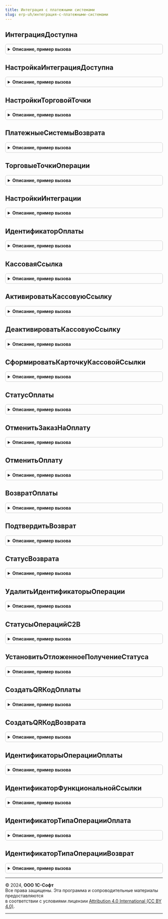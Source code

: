 ```yaml
---
title: Интеграция с платежными системами
slug: erp-uh/интеграция-с-платежными-системами
---
```



## ИнтеграцияДоступна
<details style="margin: 1em 0; padding: 0.5em; border: 1px solid #ccc; border-radius: 6px;">

<summary style="font-weight: bold; cursor: pointer;">Описание, пример вызова</summary>

```bsl

// Устарела. Следует использовать ПереводыСБПc2b.ПереводыСБПДоступны.
//
Функция ИнтеграцияДоступна() Экспорт
```

Пример вызова
```bsl
Результат = ИнтеграцияСПлатежнымиСистемами.ИнтеграцияДоступна() 
```
</details>

## НастройкаИнтеграцияДоступна
<details style="margin: 1em 0; padding: 0.5em; border: 1px solid #ccc; border-radius: 6px;">

<summary style="font-weight: bold; cursor: pointer;">Описание, пример вызова</summary>

```bsl

// Устарела. Следует использовать СистемаБыстрыхПлатежей.НастройкаПодключенияДоступна.
//
Функция НастройкаИнтеграцияДоступна() Экспорт
```

Пример вызова
```bsl
Результат = ИнтеграцияСПлатежнымиСистемами.НастройкаИнтеграцияДоступна() 
```
</details>

## НастройкиТорговойТочки
<details style="margin: 1em 0; padding: 0.5em; border: 1px solid #ccc; border-radius: 6px;">

<summary style="font-weight: bold; cursor: pointer;">Описание, пример вызова</summary>

```bsl

// Устарела. Следует использовать СистемаБыстрыхПлатежей.НастройкиПодключения.
//
Функция НастройкиТорговойТочки(ТорговаяТочка) Экспорт
```

Пример вызова
```bsl
Результат = ИнтеграцияСПлатежнымиСистемами.НастройкиТорговойТочки(ТорговаяТочка) 
```
</details>

## ПлатежныеСистемыВозврата
<details style="margin: 1em 0; padding: 0.5em; border: 1px solid #ccc; border-radius: 6px;">

<summary style="font-weight: bold; cursor: pointer;">Описание, пример вызова</summary>

```bsl

// Устарела. Следует использовать ПереводыСБПc2b.УчастникиСБПДляВозврата.
//
Функция ПлатежныеСистемыВозврата(ТорговаяТочка) Экспорт
```

Пример вызова
```bsl
Результат = ИнтеграцияСПлатежнымиСистемами.ПлатежныеСистемыВозврата(ТорговаяТочка) 
```
</details>

## ТорговыеТочкиОперации
<details style="margin: 1em 0; padding: 0.5em; border: 1px solid #ccc; border-radius: 6px;">

<summary style="font-weight: bold; cursor: pointer;">Описание, пример вызова</summary>

```bsl

// Устарела. Следует использовать ПереводыСБПc2b.НастройкиПодключенияОперации.
//
Функция ТорговыеТочкиОперации(ДокументОперации) Экспорт
```

Пример вызова
```bsl
Результат = ИнтеграцияСПлатежнымиСистемами.ТорговыеТочкиОперации(ДокументОперации) 
```
</details>

## НастройкиИнтеграции
<details style="margin: 1em 0; padding: 0.5em; border: 1px solid #ccc; border-radius: 6px;">

<summary style="font-weight: bold; cursor: pointer;">Описание, пример вызова</summary>

```bsl

// Устарела. Следует использовать СистемаБыстрыхПлатежей.ПараметрыПодключенияПоБИК.
//
Функция НастройкиИнтеграции(БИК) Экспорт
```

Пример вызова
```bsl
Результат = ИнтеграцияСПлатежнымиСистемами.НастройкиИнтеграции(БИК) 
```
</details>

## ИдентификаторОплаты
<details style="margin: 1em 0; padding: 0.5em; border: 1px solid #ccc; border-radius: 6px;">

<summary style="font-weight: bold; cursor: pointer;">Описание, пример вызова</summary>

```bsl

// Устарела. Следует использовать ПереводыСБПc2b.ДинамическаяСсылка.
//
Функция ИдентификаторОплаты(ДокументОплаты, ТорговаяТочка, ДополнительныеПараметры = Неопределено) Экспорт
```

Пример вызова
```bsl
Результат = ИнтеграцияСПлатежнымиСистемами.ИдентификаторОплаты(ДокументОплаты, ТорговаяТочка, ДополнительныеПараметры);
```
</details>

## КассоваяСсылка
<details style="margin: 1em 0; padding: 0.5em; border: 1px solid #ccc; border-radius: 6px;">

<summary style="font-weight: bold; cursor: pointer;">Описание, пример вызова</summary>

```bsl

// Устарела. Следует использовать ПереводыСБПc2b.КассоваяСсылка.
//
Функция КассоваяСсылка(ТорговаяТочка) Экспорт
```

Пример вызова
```bsl
Результат = ИнтеграцияСПлатежнымиСистемами.КассоваяСсылка(ТорговаяТочка) 
```
</details>

## АктивироватьКассовуюСсылку
<details style="margin: 1em 0; padding: 0.5em; border: 1px solid #ccc; border-radius: 6px;">

<summary style="font-weight: bold; cursor: pointer;">Описание, пример вызова</summary>

```bsl

// Устарела. Следует использовать ПереводыСБПc2b.АктивироватьКассовуюСсылку.
//
Функция АктивироватьКассовуюСсылку( Экспорт
```

Пример вызова
```bsl
Результат = ИнтеграцияСПлатежнымиСистемами.АктивироватьКассовуюСсылку();
```
</details>

## ДеактивироватьКассовуюСсылку
<details style="margin: 1em 0; padding: 0.5em; border: 1px solid #ccc; border-radius: 6px;">

<summary style="font-weight: bold; cursor: pointer;">Описание, пример вызова</summary>

```bsl

// Устарела. Следует использовать ПереводыСБПc2b.ДеактивироватьКассовуюСсылку.
//
Функция ДеактивироватьКассовуюСсылку( Экспорт
```

Пример вызова
```bsl
Результат = ИнтеграцияСПлатежнымиСистемами.ДеактивироватьКассовуюСсылку();
```
</details>

## СформироватьКарточкуКассовойСсылки
<details style="margin: 1em 0; padding: 0.5em; border: 1px solid #ccc; border-radius: 6px;">

<summary style="font-weight: bold; cursor: pointer;">Описание, пример вызова</summary>

```bsl

// Устарела. Следует использовать ПереводыСБПc2b.КарточкаКассовойСсылки.
//
Функция СформироватьКарточкуКассовойСсылки(ДанныеСсылки, ПараметрыПечати) Экспорт
```

Пример вызова
```bsl
Результат = ИнтеграцияСПлатежнымиСистемами.СформироватьКарточкуКассовойСсылки(ДанныеСсылки, ПараметрыПечати) 
```
</details>

## СтатусОплаты
<details style="margin: 1em 0; padding: 0.5em; border: 1px solid #ccc; border-radius: 6px;">

<summary style="font-weight: bold; cursor: pointer;">Описание, пример вызова</summary>

```bsl

// Устарела. Следует использовать ПереводыСБПc2b.СтатусОплаты.
//
Функция СтатусОплаты(ДокументОплаты, ТорговаяТочка, ДлительныйВызов = Истина) Экспорт
```

Пример вызова
```bsl
Результат = ИнтеграцияСПлатежнымиСистемами.СтатусОплаты(ДокументОплаты, ТорговаяТочка, ДлительныйВызов);
```
</details>

## ОтменитьЗаказНаОплату
<details style="margin: 1em 0; padding: 0.5em; border: 1px solid #ccc; border-radius: 6px;">

<summary style="font-weight: bold; cursor: pointer;">Описание, пример вызова</summary>

```bsl

// Устарела. Следует использовать отказаться от использования функции.
//
Функция ОтменитьЗаказНаОплату(ДокументОплаты, ТорговаяТочка) Экспорт
```

Пример вызова
```bsl
Результат = ИнтеграцияСПлатежнымиСистемами.ОтменитьЗаказНаОплату(ДокументОплаты, ТорговаяТочка) 
```
</details>

## ОтменитьОплату
<details style="margin: 1em 0; padding: 0.5em; border: 1px solid #ccc; border-radius: 6px;">

<summary style="font-weight: bold; cursor: pointer;">Описание, пример вызова</summary>

```bsl

// Устарела. Следует отказаться от использования метода.
//
Функция ОтменитьОплату(ДокументОплаты, ТорговаяТочка) Экспорт
```

Пример вызова
```bsl
Результат = ИнтеграцияСПлатежнымиСистемами.ОтменитьОплату(ДокументОплаты, ТорговаяТочка) 
```
</details>

## ВозвратОплаты
<details style="margin: 1em 0; padding: 0.5em; border: 1px solid #ccc; border-radius: 6px;">

<summary style="font-weight: bold; cursor: pointer;">Описание, пример вызова</summary>

```bsl

// Устарела. Следует использовать ПереводыСБПc2b.ВозвратОплаты.
//
Функция ВозвратОплаты( Экспорт
```

Пример вызова
```bsl
Результат = ИнтеграцияСПлатежнымиСистемами.ВозвратОплаты();
```
</details>

## ПодтвердитьВозврат
<details style="margin: 1em 0; padding: 0.5em; border: 1px solid #ccc; border-radius: 6px;">

<summary style="font-weight: bold; cursor: pointer;">Описание, пример вызова</summary>

```bsl

// Устарела. Следует использовать ПереводыСБПc2b.ПодтвердитьВозврат.
//
Функция ПодтвердитьВозврат(ДокументВозврата, ТорговаяТочка) Экспорт
```

Пример вызова
```bsl
Результат = ИнтеграцияСПлатежнымиСистемами.ПодтвердитьВозврат(ДокументВозврата, ТорговаяТочка) 
```
</details>

## СтатусВозврата
<details style="margin: 1em 0; padding: 0.5em; border: 1px solid #ccc; border-radius: 6px;">

<summary style="font-weight: bold; cursor: pointer;">Описание, пример вызова</summary>

```bsl

// Устарела. Следует использовать ПереводыСБПc2b.СтатусВозврата.
//
Функция СтатусВозврата( Экспорт
```

Пример вызова
```bsl
Результат = ИнтеграцияСПлатежнымиСистемами.СтатусВозврата();
```
</details>

## УдалитьИдентификаторыОперации
<details style="margin: 1em 0; padding: 0.5em; border: 1px solid #ccc; border-radius: 6px;">

<summary style="font-weight: bold; cursor: pointer;">Описание, пример вызова</summary>

```bsl

// Устарела. Следует использовать ПереводыСБПc2b.УдалитьИдентификаторыОперации.
//
Процедура УдалитьИдентификаторыОперации( Экспорт
```

Пример вызова
```bsl
ИнтеграцияСПлатежнымиСистемами.УдалитьИдентификаторыОперации();
```
</details>

## СтатусыОперацийC2B
<details style="margin: 1em 0; padding: 0.5em; border: 1px solid #ccc; border-radius: 6px;">

<summary style="font-weight: bold; cursor: pointer;">Описание, пример вызова</summary>

```bsl

// Устарела. Следует использовать ПереводыСБПc2b.СтатусыОпераций.
//
Функция СтатусыОперацийC2B() Экспорт
```

Пример вызова
```bsl
Результат = ИнтеграцияСПлатежнымиСистемами.СтатусыОперацийC2B() 
```
</details>

## УстановитьОтложенноеПолучениеСтатуса
<details style="margin: 1em 0; padding: 0.5em; border: 1px solid #ccc; border-radius: 6px;">

<summary style="font-weight: bold; cursor: pointer;">Описание, пример вызова</summary>

```bsl

// Устарела. Следует использовать ПереводыСБПc2b.УстановитьОтложенноеПолучениеСтатуса.
//
Функция УстановитьОтложенноеПолучениеСтатуса(ДокументОперации, Значение) Экспорт
```

Пример вызова
```bsl
Результат = ИнтеграцияСПлатежнымиСистемами.УстановитьОтложенноеПолучениеСтатуса(ДокументОперации, Значение) 
```
</details>

## СоздатьQRКодОплаты
<details style="margin: 1em 0; padding: 0.5em; border: 1px solid #ccc; border-radius: 6px;">

<summary style="font-weight: bold; cursor: pointer;">Описание, пример вызова</summary>

```bsl

// Устарела. Следует использовать СистемаБыстрыхПлатежей.ИзображениеQRКодаСБП.
//
Функция СоздатьQRКодОплаты(ТорговаяТочка, QRКод, Размер, ТипПечати = 0) Экспорт
```

Пример вызова
```bsl
Результат = ИнтеграцияСПлатежнымиСистемами.СоздатьQRКодОплаты(ТорговаяТочка, QRКод, Размер, ТипПечати);
```
</details>

## СоздатьQRКодВозврата
<details style="margin: 1em 0; padding: 0.5em; border: 1px solid #ccc; border-radius: 6px;">

<summary style="font-weight: bold; cursor: pointer;">Описание, пример вызова</summary>

```bsl

// Устарела. Следует использовать ПереводыСБПc2b.ИзображениеQRКодаВозврата.
//
Функция СоздатьQRКодВозврата(ТорговаяТочка, ДокументОплаты, Размер) Экспорт
```

Пример вызова
```bsl
Результат = ИнтеграцияСПлатежнымиСистемами.СоздатьQRКодВозврата(ТорговаяТочка, ДокументОплаты, Размер) 
```
</details>

## ИдентификаторыОперацииОплаты
<details style="margin: 1em 0; padding: 0.5em; border: 1px solid #ccc; border-radius: 6px;">

<summary style="font-weight: bold; cursor: pointer;">Описание, пример вызова</summary>

```bsl

// Устарела. Следует использовать ПереводыСБПc2b.ИдентификаторыОперацииОплаты.
//
Функция ИдентификаторыОперацииОплаты(ТорговаяТочка, ДокументОплаты) Экспорт
```

Пример вызова
```bsl
Результат = ИнтеграцияСПлатежнымиСистемами.ИдентификаторыОперацииОплаты(ТорговаяТочка, ДокументОплаты) 
```
</details>

## ИдентификаторФункциональнойСсылки
<details style="margin: 1em 0; padding: 0.5em; border: 1px solid #ccc; border-radius: 6px;">

<summary style="font-weight: bold; cursor: pointer;">Описание, пример вызова</summary>

```bsl

// Устарела. Следует использовать ПереводыСБПc2b.ИдентификаторФункциональнойСсылки.
//
Функция ИдентификаторФункциональнойСсылки(ТорговаяТочка, ДокументОплаты) Экспорт
```

Пример вызова
```bsl
Результат = ИнтеграцияСПлатежнымиСистемами.ИдентификаторФункциональнойСсылки(ТорговаяТочка, ДокументОплаты) 
```
</details>

## ИдентификаторТипаОперацииОплата
<details style="margin: 1em 0; padding: 0.5em; border: 1px solid #ccc; border-radius: 6px;">

<summary style="font-weight: bold; cursor: pointer;">Описание, пример вызова</summary>

```bsl

// Устарела. Следует использовать СверкаВзаиморасчетовСБПc2b.ИдентификаторТипаОперацииОплата.
//
Функция ИдентификаторТипаОперацииОплата() Экспорт
```

Пример вызова
```bsl
Результат = ИнтеграцияСПлатежнымиСистемами.ИдентификаторТипаОперацииОплата() 
```
</details>

## ИдентификаторТипаОперацииВозврат
<details style="margin: 1em 0; padding: 0.5em; border: 1px solid #ccc; border-radius: 6px;">

<summary style="font-weight: bold; cursor: pointer;">Описание, пример вызова</summary>

```bsl

// Устарела. Следует использовать СверкаВзаиморасчетовСБПc2b.ИдентификаторТипаОперацииВозврат.
//
Функция ИдентификаторТипаОперацииВозврат() Экспорт
```

Пример вызова
```bsl
Результат = ИнтеграцияСПлатежнымиСистемами.ИдентификаторТипаОперацииВозврат() 
```
</details>

---

© 2024, **ООО 1С-Софт**  
Все права защищены. Эта программа и сопроводительные материалы предоставляются  
в соответствии с условиями лицензии [Attribution 4.0 International (CC BY 4.0)](https://creativecommons.org/licenses/by/4.0/legalcode).

---
